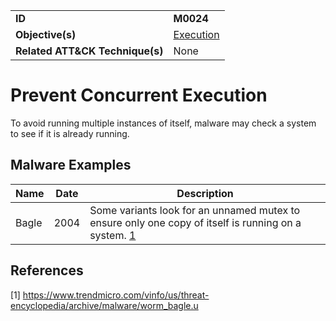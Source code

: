 |||
|---------|------------------------|
|**ID**|**M0024**|
|**Objective(s)**|[Execution](https://github.com/MAECProject/malware-behaviors/tree/master/execution)|
|**Related ATT&CK Technique(s)**|None|

Prevent Concurrent Execution
============================
To avoid running multiple instances of itself, malware may check a system to see if it is already running.

Malware Examples
----------------
|Name|Date|Description|
|-----------------------------|--------|-----------------------------|
|Bagle|2004|Some variants look for an unnamed mutex to ensure only one copy of itself is running on a system. [1](#1)|

References
----------
<a name="1">[1]</a> https://www.trendmicro.com/vinfo/us/threat-encyclopedia/archive/malware/worm_bagle.u